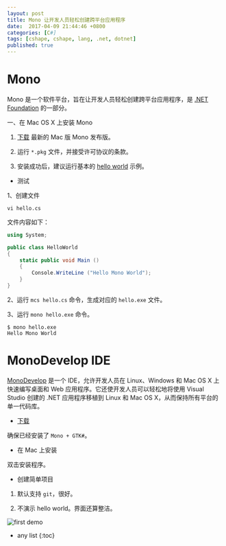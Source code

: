 ```yaml
---
layout: post
title: Mono 让开发人员轻松创建跨平台应用程序
date:  2017-04-09 21:44:46 +0800
categories: [C#]
tags: [cshape, cshape, lang, .net, dotnet]
published: true
---
```




# Mono

Mono 是一个软件平台，旨在让开发人员轻松创建跨平台应用程序，是 [.NET Foundation](https://dotnetfoundation.org/) 的一部分。

一、在 Mac OS X 上安装 Mono

1. [下载](http://www.mono-project.com/download/) 最新的 Mac 版 Mono 发布版。

2. 运行 ```*.pkg``` 文件，并接受许可协议的条款。

3. 安装成功后，建议运行基本的 [hello world](http://www.mono-project.com/docs/getting-started/mono-basics/) 示例。

- 测试

1、创建文件

```
vi hello.cs
```

文件内容如下：

```c#
using System;

public class HelloWorld
{
    static public void Main ()
    {
        Console.WriteLine ("Hello Mono World");
    }
}
```

2、运行 ```mcs hello.cs``` 命令，生成对应的 ```hello.exe``` 文件。

3、运行 ```mono hello.exe``` 命令。

```
$ mono hello.exe
Hello Mono World
```

# MonoDevelop IDE

[MonoDevelop](http://www.monodevelop.com/) 是一个 IDE，允许开发人员在 Linux、Windows 和 Mac OS X 上快速编写桌面和 Web 应用程序。它还使开发人员可以轻松地将使用 Visual Studio 创建的 .NET 应用程序移植到 Linux 和 Mac OS X，从而保持所有平台的单一代码库。

- [下载](http://www.monodevelop.com/download/)

确保已经安装了 ```Mono + GTK#```。

- 在 Mac 上安装

双击安装程序。

- 创建简单项目

1. 默认支持 ```git```，很好。

2. 不演示 hello world。界面还算整洁。

![first demo](https://raw.githubusercontent.com/houbb/resource/master/img/cshape/2017-03-01-mono-dev.png)

* any list
{:toc}